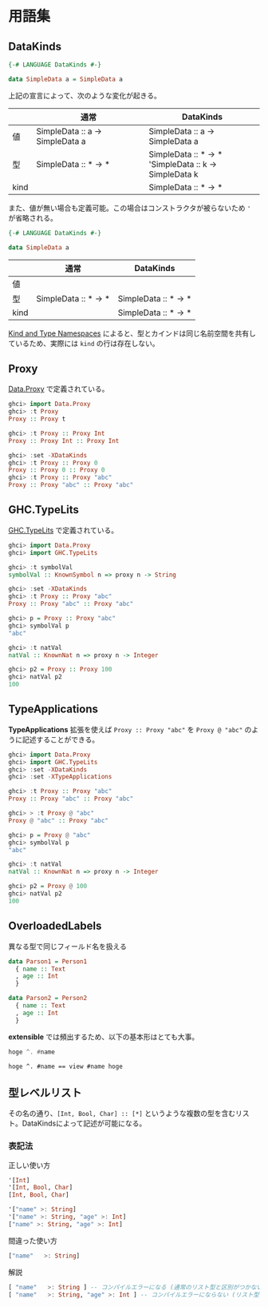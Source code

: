 # 用語集

## DataKinds

```haskell
{-# LANGUAGE DataKinds #-}

data SimpleData a = SimpleData a
```

上記の宣言によって、次のような変化が起きる。

　| 通常 | DataKinds
 ---- | ----- | ------
 値 | SimpleData :: a -> SimpleData a | SimpleData :: a -> SimpleData a
 型 | SimpleData :: \* -> \* <br> | SimpleData :: \* -> \* <br> 'SimpleData :: k -> SimpleData k
 kind | | SimpleData :: \* -> \*
 
また、値が無い場合も定義可能。この場合はコンストラクタが被らないため `'` が省略される。

```haskell
{-# LANGUAGE DataKinds #-}

data SimpleData a
```

　| 通常 | DataKinds
 ---- | ----- | ------
 値 |  | 
 型 | SimpleData :: \* -> \* | SimpleData :: \* -> \*
 kind | | SimpleData :: \* -> \*
 
[Kind and Type Namespaces](https://ghc.haskell.org/trac/ghc/wiki/GhcKinds/KindsWithoutData#KindandTypeNamespaces) によると、型とカインドは同じ名前空間を共有しているため、実際には `kind` の行は存在しない。

## Proxy

[Data.Proxy](https://www.stackage.org/haddock/lts-11.7/base-4.10.1.0/Data-Proxy.html) で定義されている。

```hs
ghci> import Data.Proxy
ghci> :t Proxy 
Proxy :: Proxy t

ghci> :t Proxy :: Proxy Int
Proxy :: Proxy Int :: Proxy Int

ghci> :set -XDataKinds
ghci> :t Proxy :: Proxy 0
Proxy :: Proxy 0 :: Proxy 0
ghci> :t Proxy :: Proxy "abc"
Proxy :: Proxy "abc" :: Proxy "abc"
```

## GHC.TypeLits

[GHC.TypeLits](https://www.stackage.org/haddock/lts-11.7/base-4.10.1.0/GHC-TypeLits.html) で定義されている。

```hs
ghci> import Data.Proxy
ghci> import GHC.TypeLits

ghci> :t symbolVal
symbolVal :: KnownSymbol n => proxy n -> String

ghci> :set -XDataKinds
ghci> :t Proxy :: Proxy "abc"
Proxy :: Proxy "abc" :: Proxy "abc"

ghci> p = Proxy :: Proxy "abc"
ghci> symbolVal p
"abc"

ghci> :t natVal
natVal :: KnownNat n => proxy n -> Integer

ghci> p2 = Proxy :: Proxy 100
ghci> natVal p2
100
```

## TypeApplications

**TypeApplications** 拡張を使えば `Proxy :: Proxy "abc"` を `Proxy @ "abc"` のように記述することができる。

```hs
ghci> import Data.Proxy
ghci> import GHC.TypeLits
ghci> :set -XDataKinds
ghci> :set -XTypeApplications

ghci> :t Proxy :: Proxy "abc"
Proxy :: Proxy "abc" :: Proxy "abc"

ghci> > :t Proxy @ "abc"
Proxy @ "abc" :: Proxy "abc"

ghci> p = Proxy @ "abc"
ghci> symbolVal p
"abc"

ghci> :t natVal
natVal :: KnownNat n => proxy n -> Integer

ghci> p2 = Proxy @ 100
ghci> natVal p2
100
```

## OverloadedLabels

異なる型で同じフィールド名を扱える

```hs
data Parson1 = Person1
  { name :: Text
  , age :: Int
  }

data Parson2 = Person2
  { name :: Text
  , age :: Int
  }
```

**extensible** では頻出するため、以下の基本形はとても大事。

```hs
hoge ^. #name
```

```hoge ^. #name == view #name hoge```


## 型レベルリスト

その名の通り、`[Int, Bool, Char] :: [*]` というような複数の型を含むリスト。DataKindsによって記述が可能になる。

### 表記法

正しい使い方

```hs
'[Int]
'[Int, Bool, Char]
[Int, Bool, Char]

'["name" >: String]
'["name" >: String, "age" >: Int]
["name" >: String, "age" >: Int]
```

間違った使い方

```hs
["name"   >: String]
```

解説

```hs
[ "name"   >: String ] -- コンパイルエラーになる (通常のリスト型と区別がつかないため)
[ "name"   >: String, "age" >: Int ] -- コンパイルエラーにならない (リスト型に複数の型を入れることはできないため判別可能)
```
